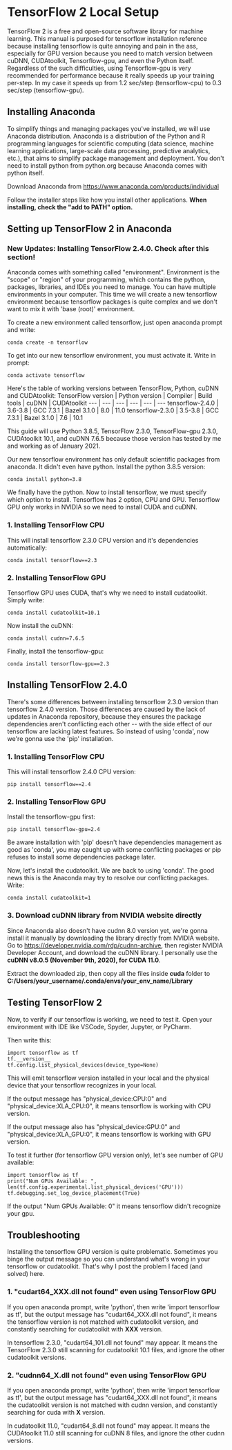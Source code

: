 # TensorFlow 2 Local Setup
TensorFlow 2 is a free and open-source software library for machine learning. This manual is purposed for tensorflow installation reference because installing tensorflow is quite annoying and pain in the ass, especially for GPU version because you need to match version between cuDNN, CUDAtoolkit, Tensorflow-gpu, and even the Python itself. Regardless of the such difficulties, using Tensorflow-gpu is very recommended for performance because it really speeds up your training per-step. In my case it speeds up from 1.2 sec/step (tensorflow-cpu) to 0.3 sec/step (tensorflow-gpu).

## Installing Anaconda
To simplify things and managing packages you've installed, we will use Anaconda distribution. Anaconda is a distribution of the Python and R programming languages for scientific computing (data science, machine learning applications, large-scale data processing, predictive analytics, etc.), that aims to simplify package management and deployment. You don't need to install python from python.org because Anaconda comes with python itself.

Download Anaconda from https://www.anaconda.com/products/individual

Follow the installer steps like how you install other applications. **When installing,  check the "add to PATH" option.**

## Setting up TensorFlow 2 in Anaconda
### New Updates: Installing TensorFlow 2.4.0. Check after this section!
Anaconda comes with something called "environment". Environment is the "scope" or "region" of your programming, which contains the python, packages, libraries, and IDEs you need to manage. You can have multiple environments in your computer. This time we will create a new tensorflow environment because tensorflow packages is quite complex and we don't want to mix it with 'base (root)' environment.

To create a new environment called tensorflow, just open anaconda prompt and write:

    conda create -n tensorflow
To get into our new tensorflow environment, you must activate it. Write in prompt:

    conda activate tensorflow
Here's the table of working versions between TensorFlow, Python, cuDNN and CUDAtoolkit:
TensorFlow version | Python version	| Compiler | Build tools | cuDNN | CUDAtoolkit
 --- | --- | --- | --- | --- | ---
tensorflow-2.4.0 | 3.6-3.8 | GCC 7.3.1 | Bazel 3.1.0 | 8.0 | 11.0
tensorflow-2.3.0 | 3.5-3.8 | GCC 7.3.1 | Bazel 3.1.0 | 7.6 | 10.1

This guide will use Python 3.8.5, TensorFlow 2.3.0, TensorFlow-gpu 2.3.0, CUDAtoolkit 10.1, and cuDNN 7.6.5 because those version has tested by me and working as of January 2021.

Our new tensorflow environment has only default scientific packages from anaconda. It didn't even have python. Install the python 3.8.5 version:

    conda install python=3.8
We finally have the python. Now to install tensorflow, we must specify which option to install. Tensorflow has 2 option, CPU and GPU. Tensorflow GPU only works in NVIDIA so we need to install CUDA and cuDNN.

### 1. Installing TensorFlow CPU
This will install tensorflow 2.3.0 CPU version and it's dependencies automatically:

    conda install tensorflow==2.3
### 2. Installing TensorFlow GPU
Tensorflow GPU uses CUDA, that's why we need to install cudatoolkit. Simply write:

    conda install cudatoolkit=10.1
Now install the cuDNN:

    conda install cudnn=7.6.5
Finally, install the tensorflow-gpu:

    conda install tensorflow-gpu==2.3

## Installing TensorFlow 2.4.0
There's some differences between installing tensorflow 2.3.0 version than tensorflow 2.4.0 version. Those differences are caused by the lack of updates in Anaconda repository, because they ensures the package dependencies aren't conflicting each other -- with the side effect of our tensorflow are lacking latest features. So instead of using 'conda', now we're gonna use the 'pip' installation.
### 1. Installing TensorFlow CPU
This will install tensorflow 2.4.0 CPU version:

    pip install tensorflow==2.4
### 2. Installing TensorFlow GPU
Install the tensorflow-gpu first:

    pip install tensorflow-gpu=2.4
Be aware installation with 'pip' doesn't have dependencies management as good as 'conda', you may caught up with some conflicting packages or pip refuses to install some dependencies package later.

Now, let's install the cudatoolkit. We are back to using 'conda'. The good news this is the Anaconda may try to resolve our conflicting packages. Write:

    conda install cudatoolkit=1
### 3. Download cuDNN library from NVIDIA website directly
Since Anaconda also doesn't have cudnn 8.0 version yet, we're gonna install it manually by downloading the library directly from NVIDIA website. Go to https://developer.nvidia.com/rdp/cudnn-archive, then register NVIDIA Developer Account, and download the cuDNN library. I personally use the **cuDNN v8.0.5 (November 9th, 2020), for CUDA 11.0**.

Extract the downloaded zip, then copy all the files inside **cuda** folder to **C:/Users/your_username/.conda/envs/your_env_name/Library**

## Testing TensorFlow 2
Now, to verify if our tensorflow is working, we need to test it. Open your environment with IDE like VSCode, Spyder, Jupyter, or PyCharm.

Then write this:

    import tensorflow as tf
    tf.__version__
    tf.config.list_physical_devices(device_type=None)
This will emit tensorflow version installed in your local and the physical device that your tensorflow recognizes in your local.

If the output message has "physical_device:CPU:0" and "physical_device:XLA_CPU:0", it means tensorflow is working with CPU version.

If the output message also has "physical_device:GPU:0" and "physical_device:XLA_GPU:0", it means tensorflow is working with GPU version.

To test it further (for tensorflow GPU version only), let's see number of GPU available:

    import tensorflow as tf
    print("Num GPUs Available: ", len(tf.config.experimental.list_physical_devices('GPU')))
    tf.debugging.set_log_device_placement(True)
If the output "Num GPUs Available: 0" it means tensorflow didn't recognize your gpu.

## Troubleshooting
Installing the tensorflow GPU version is quite problematic. Sometimes you binge the output message so you can understand what's wrong in your tensorflow or cudatoolkit. That's why I post the problem I faced (and solved) here.

### 1. "cudart64_XXX.dll not found" even using TensorFlow GPU
If you open anaconda prompt, write 'python', then write 'import tensorflow as tf', but the output message has "cudart64_XXX.dll not found", it means the tensorflow version is not matched with cudatoolkit version, and constantly searching for cudatoolkit with **XXX** version.

In tensorflow 2.3.0, "cudart64_101.dll not found" may appear. It means the TensorFlow 2.3.0 still scanning for cudatoolkit 10.1 files, and ignore the other cudatoolkit versions.
### 2. "cudnn64_X.dll not found" even using TensorFlow GPU
If you open anaconda prompt, write 'python', then write 'import tensorflow as tf', but the output message has "cudart64_XXX.dll not found", it means the cudatoolkit version is not matched with cudnn version, and constantly searching for cuda with **X** version.

In cudatoolkit 11.0, "cudart64_8.dll not found" may appear. It means the CUDAtoolkit 11.0 still scanning for cuDNN 8 files, and ignore the other cudnn versions.
